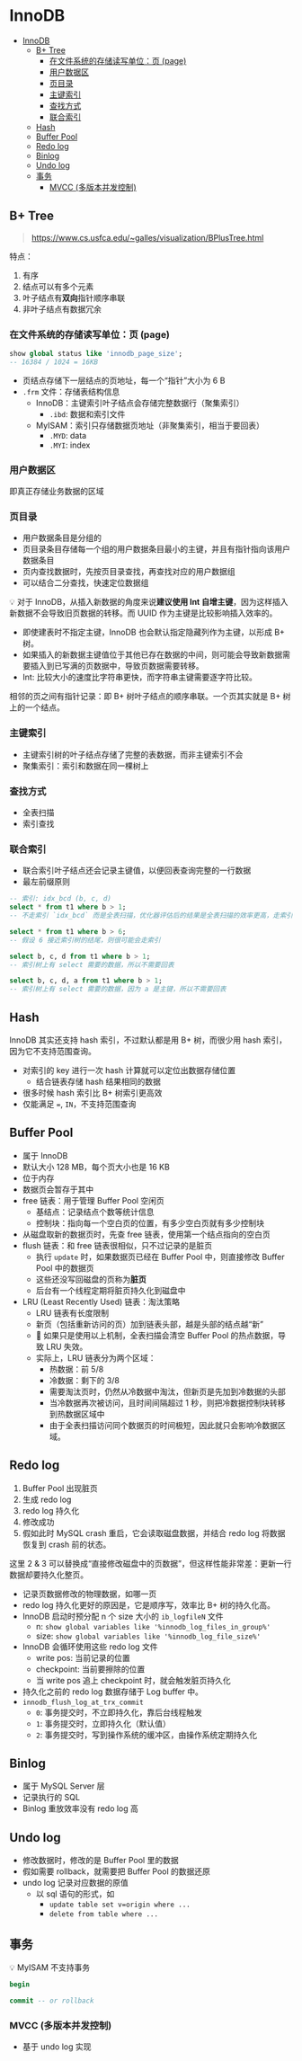 # InnoDB

- [InnoDB](#innodb)
  - [B+ Tree](#b-tree)
    - [在文件系统的存储读写单位：页 (page)](#在文件系统的存储读写单位页-page)
    - [用户数据区](#用户数据区)
    - [页目录](#页目录)
    - [主键索引](#主键索引)
    - [查找方式](#查找方式)
    - [联合索引](#联合索引)
  - [Hash](#hash)
  - [Buffer Pool](#buffer-pool)
  - [Redo log](#redo-log)
  - [Binlog](#binlog)
  - [Undo log](#undo-log)
  - [事务](#事务)
    - [MVCC (多版本并发控制)](#mvcc-多版本并发控制)

## B+ Tree

> <https://www.cs.usfca.edu/~galles/visualization/BPlusTree.html>

特点：

1. 有序
2. 结点可以有多个元素
3. 叶子结点有**双向**指针顺序串联
4. 非叶子结点有数据冗余

### 在文件系统的存储读写单位：页 (page)

```sql
show global status like 'innodb_page_size';
-- 16384 / 1024 = 16KB
```

- 页结点存储下一层结点的页地址，每一个“指针”大小为 6 B
- `.frm` 文件：存储表结构信息
  - InnoDB：主键索引叶子结点会存储完整数据行（聚集索引）
    - `.ibd`: 数据和索引文件
  - MyISAM：索引只存储数据页地址（非聚集索引，相当于要回表）
    - `.MYD`: data
    - `.MYI`: index

### 用户数据区

即真正存储业务数据的区域

### 页目录

- 用户数据条目是分组的
- 页目录条目存储每一个组的用户数据条目最小的主键，并且有指针指向该用户数据条目
- 页内查找数据时，先按页目录查找，再查找对应的用户数据组
- 可以结合二分查找，快速定位数据组

💡 对于 InnoDB，从插入新数据的角度来说**建议使用 Int 自增主键**，因为这样插入新数据不会导致旧页数据的转移。而 UUID 作为主键是比较影响插入效率的。

- 即使建表时不指定主键，InnoDB 也会默认指定隐藏列作为主键，以形成 B+ 树。
- 如果插入的新数据主键值位于其他已存在数据的中间，则可能会导致新数据需要插入到已写满的页数据中，导致页数据需要转移。
- Int: 比较大小的速度比字符串更快，而字符串主键需要逐字符比较。

相邻的页之间有指针记录：即 B+ 树叶子结点的顺序串联。一个页其实就是 B+ 树上的一个结点。

### 主键索引

- 主键索引树的叶子结点存储了完整的表数据，而非主键索引不会
- 聚集索引：索引和数据在同一棵树上

### 查找方式

- 全表扫描
- 索引查找

### 联合索引

- 联合索引叶子结点还会记录主键值，以便回表查询完整的一行数据
- 最左前缀原则

```sql
-- 索引: idx_bcd (b, c, d)
select * from t1 where b > 1;
-- 不走索引 `idx_bcd` 而是全表扫描，优化器评估后的结果是全表扫描的效率更高，走索引需要回表

select * from t1 where b > 6;
-- 假设 6 接近索引树的结尾，则很可能会走索引

select b, c, d from t1 where b > 1;
-- 索引树上有 select 需要的数据，所以不需要回表

select b, c, d, a from t1 where b > 1;
-- 索引树上有 select 需要的数据，因为 a 是主键，所以不需要回表
```

## Hash

InnoDB 其实还支持 hash 索引，不过默认都是用 B+ 树，而很少用 hash 索引，因为它不支持范围查询。

- 对索引的 key 进行一次 hash 计算就可以定位出数据存储位置
  - 结合链表存储 hash 结果相同的数据
- 很多时候 hash 索引比 B+ 树索引更高效
- 仅能满足 `=`, `IN`，不支持范围查询

## Buffer Pool

- 属于 InnoDB
- 默认大小 128 MB，每个页大小也是 16 KB
- 位于内存
- 数据页会暂存于其中
- free 链表：用于管理 Buffer Pool 空闲页
  - 基结点：记录结点个数等统计信息
  - 控制块：指向每一个空白页的位置，有多少空白页就有多少控制块
- 从磁盘取新的数据页时，先查 free 链表，使用第一个结点指向的空白页
- flush 链表：和 free 链表很相似，只不过记录的是脏页
  - 执行 `update` 时，如果数据页已经在 Buffer Pool 中，则直接修改 Buffer Pool 中的数据页
  - 这些还没写回磁盘的页称为**脏页**
  - 后台有一个线程定期将脏页持久化到磁盘中
- LRU (Least Recently Used) 链表：淘汰策略
  - LRU 链表有长度限制
  - 新页（包括重新访问的页）加到链表头部，越是头部的结点越“新”
  - 🚨 如果只是使用以上机制，全表扫描会清空 Buffer Pool 的热点数据，导致 LRU 失效。
  - 实际上，LRU 链表分为两个区域：
    - 热数据：前 5/8
    - 冷数据：剩下的 3/8
    - 需要淘汰页时，仍然从冷数据中淘汰，但新页是先加到冷数据的头部
    - 当冷数据再次被访问，且时间间隔超过 1 秒，则把冷数据控制块转移到热数据区域中
    - 由于全表扫描访问同个数据页的时间极短，因此就只会影响冷数据区域。

## Redo log

1. Buffer Pool 出现脏页
2. 生成 redo log
3. redo log 持久化
4. 修改成功
5. 假如此时 MySQL crash 重启，它会读取磁盘数据，并结合 redo log 将数据恢复到 crash 前的状态。

这里 2 & 3 可以替换成“直接修改磁盘中的页数据”，但这样性能非常差：更新一行数据却要持久化整页。

- 记录页数据修改的物理数据，如哪一页
- redo log 持久化更好的原因是，它是顺序写，效率比 B+ 树的持久化高。
- InnoDB 启动时预分配 n 个 size 大小的 `ib_logfileN` 文件
  - n: `show global variables like '%innodb_log_files_in_group%'`
  - size: `show global variables like '%innodb_log_file_size%'`
- InnoDB 会循环使用这些 redo log 文件
  - write pos: 当前记录的位置
  - checkpoint: 当前要擦除的位置
  - 当 write pos 追上 checkpoint 时，就会触发脏页持久化
- 持久化之前的 redo log 数据存储于 Log buffer 中。
- `innodb_flush_log_at_trx_commit`
  - `0`: 事务提交时，不立即持久化，靠后台线程触发
  - `1`: 事务提交时，立即持久化（默认值）
  - `2`: 事务提交时，写到操作系统的缓冲区，由操作系统定期持久化

## Binlog

- 属于 MySQL Server 层
- 记录执行的 SQL
- Binlog 重放效率没有 redo log 高

## Undo log

- 修改数据时，修改的是 Buffer Pool 里的数据
- 假如需要 rollback，就需要把 Buffer Pool 的数据还原
- undo log 记录对应数据的原值
  - 以 sql 语句的形式，如
    - `update table set v=origin where ...`
    - `delete from table where ...`

## 事务

💡 MyISAM 不支持事务

```sql
begin

commit -- or rollback
```

### MVCC (多版本并发控制)

- 基于 undo log 实现
